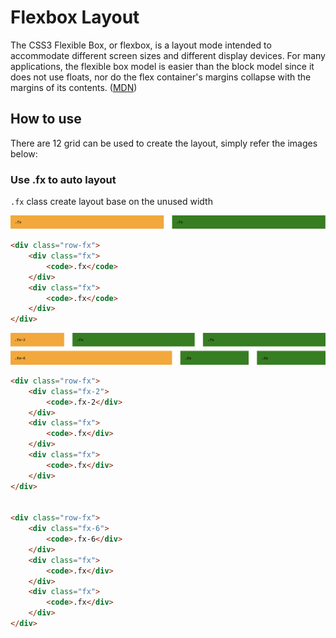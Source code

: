 # Flexbox Layout

The CSS3 Flexible Box, or flexbox, is a layout mode intended to accommodate different screen sizes and different display devices. For many applications, the flexible box model is easier than the block model since it does not use floats, nor do the flex container's margins collapse with the margins of its contents. ([MDN](https://developer.mozilla.org/en-US/docs/Web/CSS/CSS_Flexible_Box_Layout/Using_CSS_flexible_boxes))

## How to use

There are 12 grid can be used to create the layout, simply refer the images below:

### Use .fx to auto layout

`.fx` class create layout base on the unused width

![alt text](https://github.com/maulanaahmadarif/flex-by-me/blob/master/dist/images/example1.png)

```html
<div class="row-fx">
    <div class="fx">
        <code>.fx</code>
    </div>
    <div class="fx">
        <code>.fx</code>
    </div>
</div>
```

![alt text ](https://github.com/maulanaahmadarif/flex-by-me/blob/master/dist/images/example2.png)

```html
<div class="row-fx">
    <div class="fx-2">
        <code>.fx-2</div>
    </div>
    <div class="fx">
        <code>.fx</div>
    </div>
    <div class="fx">
        <code>.fx</div>
    </div>
</div>


<div class="row-fx">
    <div class="fx-6">
        <code>.fx-6</div>
    </div>
    <div class="fx">
        <code>.fx</div>
    </div>
    <div class="fx">
        <code>.fx</div>
    </div>
</div>
```